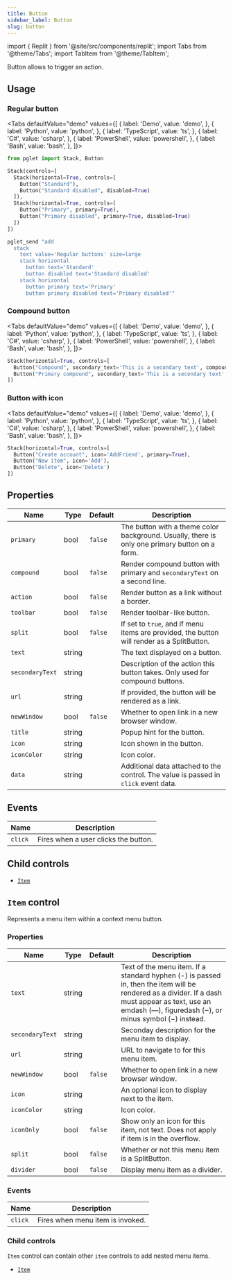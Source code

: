 ```yaml
---
title: Button
sidebar_label: Button
slug: button
---
```


import { Replit } from '@site/src/components/replit';
import Tabs from '@theme/Tabs';
import TabItem from '@theme/TabItem';

Button allows to trigger an action.

## Usage

### Regular button

<Tabs defaultValue="demo" values={[
  { label: 'Demo', value: 'demo', },
  { label: 'Python', value: 'python', },
  { label: 'TypeScript', value: 'ts', },
  { label: 'C#', value: 'csharp', },
  { label: 'PowerShell', value: 'powershell', },
  { label: 'Bash', value: 'bash', },
]}>

<TabItem value="demo">
  <Replit src="https://python-demo.pglet.repl.co/#regular_buttons" height="90px" />
</TabItem>

<TabItem value="python">

```python
from pglet import Stack, Button

Stack(controls=[
  Stack(horizontal=True, controls=[
    Button("Standard"),
    Button("Standard disabled", disabled=True)
  ]),
  Stack(horizontal=True, controls=[
    Button("Primary", primary=True),
    Button("Primary disabled", primary=True, disabled=True)
  ])
])
```

</TabItem>

<TabItem value="ts">
</TabItem>

<TabItem value="csharp">
</TabItem>

<TabItem value="powershell">
</TabItem>

<TabItem value="bash">

```bash
pglet_send "add
  stack
    text value='Regular buttons' size=large
    stack horizontal
      button text='Standard'
      button disabled text='Standard disabled'
    stack horizontal
      button primary text='Primary'
      button primary disabled text='Primary disabled'"
```

</TabItem>

</Tabs>

### Compound button

<Tabs defaultValue="demo" values={[
  { label: 'Demo', value: 'demo', },
  { label: 'Python', value: 'python', },
  { label: 'TypeScript', value: 'ts', },
  { label: 'C#', value: 'csharp', },
  { label: 'PowerShell', value: 'powershell', },
  { label: 'Bash', value: 'bash', },
]}>

<TabItem value="demo">
  <Replit src="https://python-demo.pglet.repl.co/#compound_buttons" height="90px" />
</TabItem>

<TabItem value="python">

```python
Stack(horizontal=True, controls=[
  Button("Compound", secondary_text='This is a secondary text', compound=True),
  Button("Primary compound", secondary_text='This is a secondary text', compound=True, primary=True)
])
```

</TabItem>

<TabItem value="ts">
</TabItem>

<TabItem value="csharp">
</TabItem>

<TabItem value="powershell">
</TabItem>

<TabItem value="bash">
</TabItem>

</Tabs>

### Button with icon

<Tabs defaultValue="demo" values={[
  { label: 'Demo', value: 'demo', },
  { label: 'Python', value: 'python', },
  { label: 'TypeScript', value: 'ts', },
  { label: 'C#', value: 'csharp', },
  { label: 'PowerShell', value: 'powershell', },
  { label: 'Bash', value: 'bash', },
]}>

<TabItem value="demo">
  <Replit src="https://python-demo.pglet.repl.co/#buttons_with_icon" height="40px" />
</TabItem>

<TabItem value="python">

```python
Stack(horizontal=True, controls=[
  Button("Create account", icon='AddFriend', primary=True),
  Button("New item", icon='Add'),
  Button("Delete", icon='Delete')
])
```

</TabItem>

<TabItem value="ts">
</TabItem>

<TabItem value="csharp">
</TabItem>

<TabItem value="powershell">
</TabItem>

<TabItem value="bash">
</TabItem>

</Tabs>

## Properties

| Name           | Type   | Default | Description |
| -------------- | ------ | ------- | ----------- |
| `primary`      | bool   | `false` | The button with a theme color background. Usually, there is only one primary button on a form. |
| `compound`     | bool   | `false` | Render compound button with primary and `secondaryText` on a second line. |
| `action`       | bool   | `false` | Render button as a link without a border. |
| `toolbar`      | bool   | `false` | Render toolbar-like button. |
| `split`        | bool   | `false` | If set to `true`, and if menu items are provided, the button will render as a SplitButton. |
| `text`         | string |         | The text displayed on a button. |
| `secondaryText` | string |        | Description of the action this button takes. Only used for compound buttons. |
| `url`          | string |         | If provided, the button will be rendered as a link. |
| `newWindow`    | bool   | `false` | Whether to open link in a new browser window. |
| `title`        | string |         | Popup hint for the button. |
| `icon`         | string |         | Icon shown in the button. |
| `iconColor`    | string |         | Icon color. |
| `data`         | string |         | Additional data attached to the control. The value is passed in `click` event data. |

## Events

| Name      | Description |
| --------- | ----------- |
| `click`   | Fires when a user clicks the button.  |

## Child controls

* [`Item`](#item-control)

## `Item` control

Represents a menu item within a context menu button.

### Properties

| Name            | Type   | Default | Description |
| --------------- | ------ | ------- | ----------- |
| `text`          | string |         | Text of the menu item. If a standard hyphen (-) is passed in, then the item will be rendered as a divider. If a dash must appear as text, use an emdash (—), figuredash (‒), or minus symbol (−) instead. |
| `secondaryText` | string |         | Seconday description for the menu item to display. |
| `url`           | string |         | URL to navigate to for this menu item. |
| `newWindow`     | bool   | `false` | Whether to open link in a new browser window. |
| `icon`          | string |         | An optional icon to display next to the item. |
| `iconColor`     | string |         | Icon color. |
| `iconOnly`      | bool   | `false` | Show only an icon for this item, not text. Does not apply if item is in the overflow. |
| `split`         | bool   | `false` | Whether or not this menu item is a SplitButton. |
| `divider`       | bool   | `false` | Display menu item as a divider. |

### Events

| Name      | Description |
| --------- | ----------- |
| `click`   | Fires when menu item is invoked. |

### Child controls

`Item` control can contain other `item` controls to add nested menu items.

* [`Item`](#item-control)